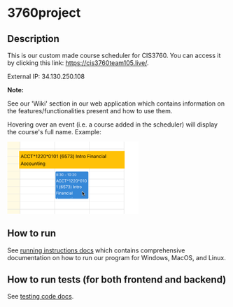 # 3760project


## Description
This is our custom made course scheduler for CIS3760. You can access it by clicking this link: https://cis3760team105.live/.

External IP: 34.130.250.108

**Note:**

See our 'Wiki' section in our web application which contains information on the features/functionalities present and how to use them.

Hovering over an event (i.e. a course added in the scheduler) will display the course's full name.
Example:

<img src="project/frontend/public/screenshot.png" width="300">

## How to run
See [running instructions docs](https://gitlab.socs.uoguelph.ca/cis3760team105/3760project/-/blob/Sprint9/docs/running_full_stack_app.md) which contains comprehensive documentation on how to run our program for Windows, MacOS, and Linux.

## How to run tests (for both frontend and backend)
See [testing code docs](https://gitlab.socs.uoguelph.ca/cis3760team105/3760project/-/blob/Sprint9/docs/testing_python_code.md).
